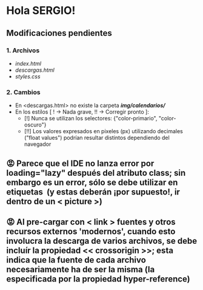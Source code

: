 # Hola SERGIO!
## Modificaciones pendientes
### 1. Archivos  
* _index.html_
* _descargas.html_
* _styles.css_
### 2. Cambios
* En <descargas.html> no existe la carpeta **_img/calendarios/_**
* En los estilos [ ! → Nada grave, !! → Corregir pronto ]:
  * [!] Nunca se utilizan los selectores: {"color-primario", "color-oscuro"}
  * [!!] Los valores expresados en pixeles (px) utilizando decimales ("float values") podrían resultar distintos dependiendo del navegador

## 😡 Parece que el IDE no lanza error por loading="lazy" después del atributo class; sin embargo es un error, sólo se debe utilizar en etiquetas <img> (y estas deberán ¡por supuesto!, ir dentro de un < picture >)
## 😡 Al pre-cargar con < link > fuentes y otros recursos externos 'modernos', cuando esto involucra la descarga de varios archivos, se debe incluír la propiedad << crossorigin >>; esta indica que la fuente de cada archivo necesariamente ha de ser la misma (la especificada por la propiedad hyper-reference)